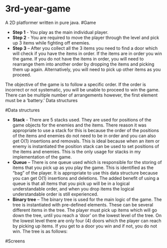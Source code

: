 # 3rd-year-game
A 2D platformer written in pure java.
#Game
* **Step 1** - You play as the main individual player.
* **Step 2** - You are required to move the player through the level and pick up 3 items while fighting off enemies.
* **Step 3** – After you collect all the 3 items you need to find a door which will check if you have the items in order. If the items are in order you win the game. If you do not have the items in order, you will need to rearrange them into another order by dropping the items and picking them up again. Alternatively, you will need to pick up other items as you proceed.

The objective of the game is to follow a specific order. If the order is incorrect or not systematic, you will be unable to proceed to win the game. There can be multiple number of arrangements however, the first element must be a ‘battery.’
Data structures

#Data structures
* **Stack** - There are 5 stacks used. They are used for positions of the game objects for the enemies and the items. There reason it was appropriate to use a stack for this is because the order of the positions of the items and enemies do not need to be in order and you can also get O(1) insertions and removals. This is ideal because when an item or enemy is instantiated the position stack can be used to set positions of the items and enemies. This is the only usage for stacks in my implementation of the game.
* **Queue** – There is one queue used which is responsible for the storing of items that you pick up as you play the game. This is identified as the “bag” of the player. It is appropriate to use this data structure because you can get O(1) insertions and deletions. The added benefit of using a queue is that all items that you pick up will be in a logical understandable order, and when you drop items the logical understandable order is still experienced.
* **Binary tree** – The binary tree is used for the main logic of the game. The tree is instantiated
with pre-defined elements. These can be several different items in the tree. The player must
pick up items which will go down the tree, until you reach a ‘door’ on the lowest level of the
tree. On the lowest level there are only four (4) doors which the player can reach by picking up
items. If you get to a door you win and if not, you do not win. The tree is as follows:



#Screens
